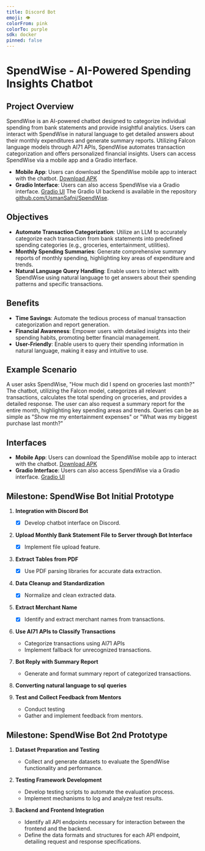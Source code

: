 ```yaml
---
title: Discord Bot
emoji: 👁
colorFrom: pink
colorTo: purple
sdk: docker
pinned: false
---
```

# SpendWise - AI-Powered Spending Insights Chatbot

## Project Overview
SpendWise is an AI-powered chatbot designed to categorize individual spending from bank statements and provide insightful analytics. Users can interact with SpendWise in natural language to get detailed answers about their monthly expenditures and generate summary reports. Utilizing Falcon language models through AI71 APIs, SpendWise automates transaction categorization and offers personalized financial insights. Users can access SpendWise via a mobile app and a Gradio interface.

- **Mobile App**: Users can download the SpendWise mobile app to interact with the chatbot. [Download APK](#)
- **Gradio Interface**: Users can also access SpendWise via a Gradio interface. [Gradio UI](https://saaf.github.io/spendwise)
The Gradio UI backend is available in the repository [github.com/UsmanSafni/SpendWise](https://github.com/UsmanSafni/SpendWise).

## Objectives
- **Automate Transaction Categorization**: Utilize an LLM to accurately categorize each transaction from bank statements into predefined spending categories (e.g., groceries, entertainment, utilities).
- **Monthly Spending Summaries**: Generate comprehensive summary reports of monthly spending, highlighting key areas of expenditure and trends.
- **Natural Language Query Handling**: Enable users to interact with SpendWise using natural language to get answers about their spending patterns and specific transactions.

## Benefits
- **Time Savings**: Automate the tedious process of manual transaction categorization and report generation.
- **Financial Awareness**: Empower users with detailed insights into their spending habits, promoting better financial management.
- **User-Friendly**: Enable users to query their spending information in natural language, making it easy and intuitive to use.

## Example Scenario
A user asks SpendWise, "How much did I spend on groceries last month?" The chatbot, utilizing the Falcon model, categorizes all relevant transactions, calculates the total spending on groceries, and provides a detailed response. The user can also request a summary report for the entire month, highlighting key spending areas and trends. Queries can be as simple as "Show me my entertainment expenses" or "What was my biggest purchase last month?"

## Interfaces
- **Mobile App**: Users can download the SpendWise mobile app to interact with the chatbot. [Download APK](#)
- **Gradio Interface**: Users can also access SpendWise via a Gradio interface. [Gradio UI](https://saaf.github.io/spendwise)

## Milestone: SpendWise Bot Initial Prototype

1. **Integration with Discord Bot**
   - [x] Develop chatbot interface on Discord.

2. **Upload Monthly Bank Statement File to Server through Bot Interface**
    - [x] Implement file upload feature.

3. **Extract Tables from PDF**
   - [x] Use PDF parsing libraries for accurate data extraction.

4. **Data Cleanup and Standardization**
   - [x] Normalize and clean extracted data.

5. **Extract Merchant Name**
   -[x] Identify and extract merchant names from transactions.

6. **Use AI71 APIs to Classify Transactions**
   - Categorize transactions using AI71 APIs 
   - Implement fallback for unrecognized transactions.

7. **Bot Reply with Summary Report**
   - Generate and format summary report of categorized transactions.

8. **Converting natural language to sql queries**

9. **Test and Collect Feedback from Mentors**
   - Conduct testing 
   - Gather and implement feedback from mentors.

## Milestone: SpendWise Bot 2nd Prototype

1. **Dataset Preparation and Testing**
   - Collect and generate datasets to evaluate the SpendWise functionality and performance.

2. **Testing Framework Development**
   - Develop testing scripts to automate the evaluation process.
   - Implement mechanisms to log and analyze test results.

3. **Backend and Frontend Integration**
   - Identify all API endpoints necessary for interaction between the frontend and the backend.
   - Define the data formats and structures for each API endpoint, detailing request and response specifications.


